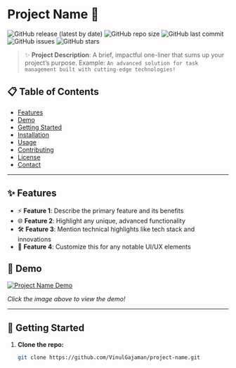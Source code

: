 # Project Name 🚀

![GitHub release (latest by date)](https://img.shields.io/github/v/release/VinulGajaman/project-name?color=brightgreen)
![GitHub repo size](https://img.shields.io/github/repo-size/VinulGajaman/project-name)
![GitHub last commit](https://img.shields.io/github/last-commit/VinulGajaman/project-name)
![GitHub issues](https://img.shields.io/github/issues/VinulGajaman/project-name)
![GitHub stars](https://img.shields.io/github/stars/VinulGajaman/project-name?style=social)

> ✨ **Project Description**: A brief, impactful one-liner that sums up your project’s purpose. Example: `An advanced solution for task management built with cutting-edge technologies!`

## 📋 Table of Contents

- [Features](#features)
- [Demo](#demo)
- [Getting Started](#getting-started)
- [Installation](#installation)
- [Usage](#usage)
- [Contributing](#contributing)
- [License](#license)
- [Contact](#contact)

---

## ✨ Features

- ⚡ **Feature 1**: Describe the primary feature and its benefits
- 🌐 **Feature 2**: Highlight any unique, advanced functionality
- 🛠️ **Feature 3**: Mention technical highlights like tech stack and innovations
- 🎨 **Feature 4**: Customize this for any notable UI/UX elements

## 🎥 Demo

[![Project Name Demo](https://img.youtube.com/vi/YOUTUBE_VIDEO_ID/0.jpg)](https://www.youtube.com/watch?v=YOUTUBE_VIDEO_ID)

*Click the image above to view the demo!*

---

## 🚀 Getting Started

1. **Clone the repo:**
   ```bash
   git clone https://github.com/VinulGajaman/project-name.git
